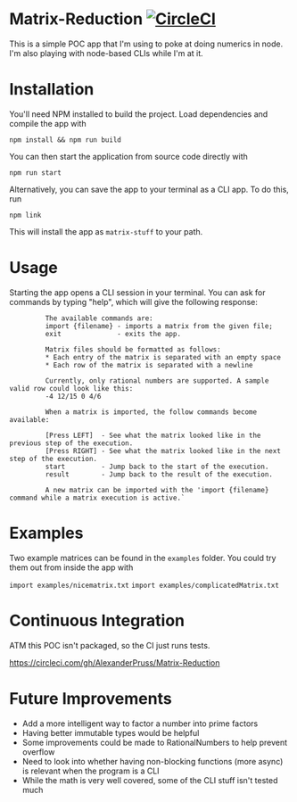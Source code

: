 # Matrix-Reduction [![CircleCI](https://circleci.com/gh/AlexanderPruss/Matrix-Reduction.svg?style=svg)](https://circleci.com/gh/AlexanderPruss/Matrix-Reduction)

This is a simple POC app that I'm using to poke at doing numerics in node. I'm also playing with node-based CLIs while I'm
at it.

# Installation

You'll need NPM installed to build the project. Load dependencies and compile the app with

`npm install && npm run build`

You can then start the application from source code directly with 

`npm run start`

Alternatively, you can save the app to your terminal as a CLI app. To do this, run 

`npm link`

This will install the app as `matrix-stuff` to your path.

# Usage

Starting the app opens a CLI session in your terminal. You can ask for commands by typing "help", which will give the 
following response:

             The available commands are:
             import {filename} - imports a matrix from the given file;
             exit              - exits the app.
             
             Matrix files should be formatted as follows:
             * Each entry of the matrix is separated with an empty space
             * Each row of the matrix is separated with a newline
             
             Currently, only rational numbers are supported. A sample valid row could look like this:
             -4 12/15 0 4/6
             
             When a matrix is imported, the follow commands become available:
             
             [Press LEFT]  - See what the matrix looked like in the previous step of the execution.
             [Press RIGHT] - See what the matrix looked like in the next step of the execution.
             start         - Jump back to the start of the execution.
             result        - Jump back to the result of the execution.
             
             A new matrix can be imported with the 'import {filename} command while a matrix execution is active.`


# Examples

Two example matrices can be found in the `examples` folder. You could try them out from inside the app with 

`import examples/nicematrix.txt`
`import examples/complicatedMatrix.txt`

# Continuous Integration

ATM this POC isn't packaged, so the CI just runs tests.

https://circleci.com/gh/AlexanderPruss/Matrix-Reduction

# Future Improvements

* Add a more intelligent way to factor a number into prime factors
* Having better immutable types would be helpful
* Some improvements could be made to RationalNumbers to help prevent overflow
* Need to look into whether having non-blocking functions (more async) is relevant when the program is a CLI
* While the math is very well covered, some of the CLI stuff isn't tested much